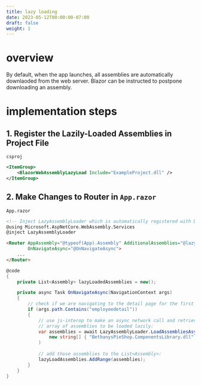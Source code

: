 ```yaml
---
title: lazy loading
date: 2023-05-12T00:00:00-07:00
draft: false
weight: 1
---
```


# overview
By default, when the app launches, all assemblies are automatically downlaoded from the web server. Blazor can be instructed to postpone downloading an assembly.

# implementation steps
## 1. Register the Lazily-Loaded Assemblies in Project File
`csproj`  
```xml
<ItemGroup>
    <BlazorWebAssemblyLazyLoad Include="ExampleProject.dll" />
</ItemGroup>
```

## 2. Make Changes to Router in `App.razor`
`App.razor`
```html
<!-- Inject LazyAssemblyLoader which is automatically registered with DI by the framework -->
@using Microsoft.AspNetCore.WebAssembly.Services
@inject LazyAssemblyLoader

<Router AppAssembly="@typeof(App).Assembly" AdditionalAssemblies="@lazyLoadedAssemblies"
        OnNavigateAsync="@OnNavigateAsync">
    ...
</Router>
```
```cs
@code
{
    private List<Assembly> lazyLoadedAssemblies = new();

    private async Task OnNavigateAsync(NavigationContext args)
    {
        // check if we are navigating to the detail page for the first time
        if (args.path.Contains("employeedetail"))
        {
            // use js-interop to make an async network call and retrieve the
            // array of assemblies to be loaded lazily:
            var assemblies = await LazyAssemblyLoader.LoadAssembliesAsync(
                new string[] { "BethanysPieShop.ComponentsLibrary.dll" }
            )
            
            // add those assemblies to the List<Assembly>:
            lazyLoadAssemblies.AddRange(assemblies);
        }
    }
}
```
